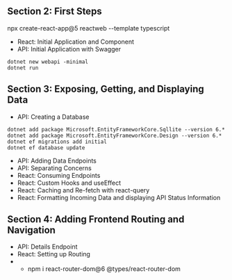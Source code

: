 ## Section 2: First Steps

npx create-react-app@5 reactweb --template typescript
* React: Initial Application and Component
* API: Initial Application with Swagger
```
dotnet new webapi -minimal
dotnet run
```
## Section 3: Exposing, Getting, and Displaying Data
* API: Creating a Database
```
dotnet add package Microsoft.EntityFrameworkCore.Sqllite --version 6.*
dotnet add package Microsoft.EntityFrameworkCore.Design --version 6.*
dotnet ef migrations add initial
dotnet ef database update
```
* API: Adding Data Endpoints
* API: Separating Concerns
* React: Consuming Endpoints
* React: Custom Hooks and useEffect
* React: Caching and Re-fetch with react-query
* React: Formatting Incoming Data and displaying API Status Information
## Section 4: Adding Frontend Routing and Navigation
* API: Details Endpoint
* React: Setting up Routing
* * npm i react-router-dom@6 @types/react-router-dom